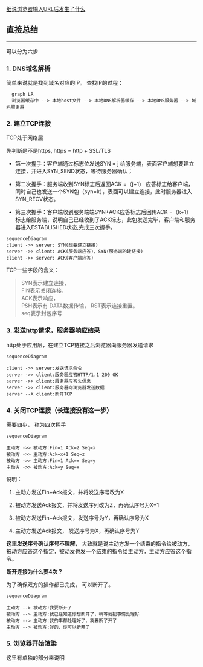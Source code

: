 [细说浏览器输入URL后发生了什么](https://juejin.im/post/5e32449d6fb9a02fe4581907)

## 直接总结
******
可以分为六步

### 1. DNS域名解析

  简单来说就是找到域名对应的IP。
  查找IP的过程：
  ```mermaid
    graph LR
    浏览器缓存中 --> 本地host文件 --> 本地DNS解析器缓存 --> 本地DNS服务器 --> 域名服务器
  ```

### 2. 建立TCP连接

TCP处于网络层

先判断是不是https, https = http + SSL/TLS

- 第一次握手：客户端通过标志位发送SYN = j 给服务端，表面客户端想要建立连接，并进入SYN_SEND状态，等待服务器确认；  

- 第二次握手：服务端收到SYN标志后返回ACK =（j+1） 应答标志给客户端，同时自己也发送一个SYN包（syn=k），表面可以建立连接，此时服务器进入SYN_RECV状态。  

- 第三次握手：客户端收到服务端端SYN+ACK应答标志后回传ACK =（k+1）标志给服务端，说明自己已经收到了ACK标志，此包发送完毕，客户端和服务器进入ESTABLISHED状态,完成三次握手。

```mermaid
sequenceDiagram
client ->> server: SYN(想要建立链接)
server ->> client: ACK(服务端应答)，SYN(服务端的建链接)
client ->> server: ACK(客户端应答)
```

TCP一些字段的含义：

>SYN表示建立连接，  
FIN表示关闭连接，  
ACK表示响应，  
PSH表示有 DATA数据传输，
RST表示连接重置。  
seq表示封包序号


### 3. 发送http请求，服务器响应结果

http处于应用层，在建立TCP链接之后浏览器向服务器发送请求

```mermaid
sequenceDiagram

client ->> server:发送请求命令
server ->> client:服务器应答HTTP/1.1 200 OK
server ->> client:服务器应答头信息
server ->> client:服务器向浏览器发送数据
server --X client:断开TCP
```

### 4. 关闭TCP连接（长连接没有这一步）

需要四步， 称为四次挥手

```mermaid
sequenceDiagram

主动方 ->> 被动方:Fin=1 Ack=2 Seq=x
被动方 ->> 主动方:Ack=x+1 Seq=z
被动方 ->> 主动方:Fin=1 Ack=x Seq=y
主动方 ->> 被动方:Ack=y Seq=x
```
说明：
1. 主动方发送Fin+Ack报文，并将发送序号改为X

2. 被动方发送Ack报文，并将发送序列改为Z，再确认序号为X+1

3. 被动方发送Fin+Ack报文，发送序号为Y，再确认序号为X

4. 主动方发送Ack报文， 发送序号为X，再确认序号为Y

**这里发送序号确认序号不理解，**
大致就是说主动方发一个结束的指令给被动方，被动方应答这个指定，被动发也发一个结束的指令给主动方，主动方应答这个指令。

**断开连接为什么要4次？**

为了确保双方的操作都已完成， 可以断开了。
```mermaid
sequenceDiagram

主动方 --> 被动方:我要断开了
被动方 --> 主动方:我已经知道你想断开了，稍等我把事情处理好
被动方 --> 主动方:我的事都处理好了，我要断了开了
主动方 --> 被动方:好的，你可以断开了
```

### 5. 浏览器开始渲染
这里有单独的部分来说明